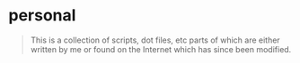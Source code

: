 # personal

> This is a collection of scripts, dot files, etc parts of which are either written by me or found on the Internet which has since been modified.
